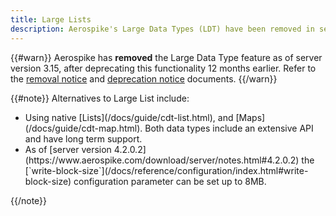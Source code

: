 ```yaml
---
title: Large Lists
description: Aerospike's Large Data Types (LDT) have been removed in server version 3.15. Alternatives include using the native List and Map data types.
---
```


{{#warn}}
Aerospike has **removed** the Large Data Type feature as of server version 3.15, after deprecating this functionality 12 months earlier. Refer to the [removal notice](https://www.aerospike.com/blog/aerospike-removed-large-data-type-ldt-feature/) and [deprecation notice](https://www.aerospike.com/blog/aerospike-ldt) documents.
{{/warn}}

{{#note}}
Alternatives to Large List include:
<ul>
 <li>Using native [Lists](/docs/guide/cdt-list.html), and [Maps](/docs/guide/cdt-map.html). Both data types include an extensive API and have long term support.</li>
 <li>As of [server version 4.2.0.2](https://www.aerospike.com/download/server/notes.html#4.2.0.2) the [`write-block-size`](/docs/reference/configuration/index.html#write-block-size) configuration parameter can be set up to 8MB.</li>
</ul>
{{/note}}

